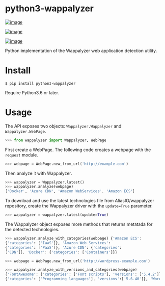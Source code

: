 

# python3-wappalyzer

[![image](https://travis-ci.org/chorsley/python-Wappalyzer.svg?branch=master)](https://travis-ci.org/chorsley/python-Wappalyzer)

[![image](https://badge.fury.io/py/python-Wappalyzer.svg)](https://pypi.org/project/python-wappalyzer/)

[![image](https://coveralls.io/repos/github/chorsley/python-Wappalyzer/badge.svg?branch=master)](https://coveralls.io/github/chorsley/python-Wappalyzer?branch=master)

Python implementation of the Wappalyzer web application detection utility.

# Install

    $ pip install python3-wappalyzer

Require Python3.6 or later.

# Usage

The API exposes two objects: `Wappalyzer.Wappalyzer` and
`Wappalyzer.WebPage`.
```py
>>> from wappalyzer import Wappalyzer, WebPage
```
First create a WebPage. The following code creates a webpage with the
`request` module.
```py
>>> webpage = WebPage.new_from_url('http://example.com')
```

Then analyze it with Wappalyzer.

```py
>>> wappalyzer = Wappalyzer.latest() 
>>> wappalyzer.analyze(webpage) 
{'Docker', 'Azure CDN', 'Amazon WebServices', 'Amazon ECS'}
```
To download and use the latest technologies file from AliasIO/wappalyzer
repository, create the Wappalyzer driver with the `update=True`
parameter.

```py
>>> wappalyzer = wappalyzer.latest(update=True)
```

The Wappalyzer object exposes more methods that returns metatada for the
detected technologies.

```py
>>> wappalyzer.analyze_with_categories(webpage) {'Amazon ECS':
{'categories': ['IaaS']}, 'Amazon Web Services':
{'categories': ['PaaS']}, 'Azure CDN': {'categories':
['CDN']}, 'Docker': {'categories': ['Containers']}}

>>> webpage = WebPage.new_from_url('http://wordpress-example.com')

>>> wappalyzer.analyze_with_versions_and_categories(webpage) 
{'FontAwesome': {'categories': ['Font scripts'], 'versions': ['5.4.2']}, 'Google Font API': {'categories': ['Fontscripts'], 'versions': []}, 'MySQL': {'categories':['Databases'], 'versions': []}, 'Nginx': {'categories':['Web servers', 'Reverse proxies'], 'versions': []}, 'PHP':
{'categories': ['Programming languages'], 'versions':['5.6.40']}, 'WordPress': {'categories': ['CMS', 'Blogs'],'versions': ['5.4.2']}, 'Yoast SEO': {'categories':['SEO'], 'versions': ['14.6.1']}}
```
